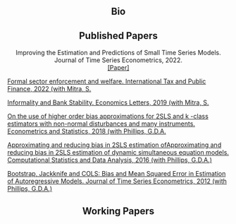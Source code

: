 <center><h2> Bio</h2></center>

  

<center><h2> Published Papers</h2></center>
<p><center>Improving the Estimation and Predictions of Small Time Series Models. Journal of Time Series Econometrics, 2022. <br>
  <a href="doi:10.1515/jtse-2021-0051">[Paper]</a></center></p>  

<p><a href="doi:10.1007/s10797-022-09725-1">Formal sector enforcement and welfare. International Tax and Public Finance, 2022 (with Mitra, S.</a></p>  

<p><a href="doi:10.1016/j.econlet.2019.06.012">Informality and Bank Stability. Economics Letters, 2019 (with Mitra, S.</a></p> 

<p><a href="hdoi:10.1016/j.ecosta.2017.06.002">On the use of higher order bias approximations for 2SLS and k -class estimators with non-normal disturbances and many instruments. Econometrics and Statistics, 2018 (with Phillips, G.D.A.</a></p>  

<p><a href="doi:10.1016/j.csda.2015.11.011">Approximating and reducing bias in 2SLS estimation ofApproximating and reducing bias in 2SLS estimation of dynamic simultaneous equation models. Computational Statistics and Data Analysis, 2016 (with Phillips, G.D.A.)</a></p> 

<p><a href="doi:10.1515/1941-1928.1122">Bootstrap, Jackknife and COLS: Bias and Mean Squared Error in Estimation of Autoregressive Models. Journal of Time Series Econometrics, 2012 (with Phillips, G.D.A.)</a></p>  

<center><h2> Working Papers</h2></center>

 

